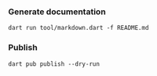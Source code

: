 
### Generate documentation

```shell
dart run tool/markdown.dart -f README.md
```

### Publish

```shell
dart pub publish --dry-run
```